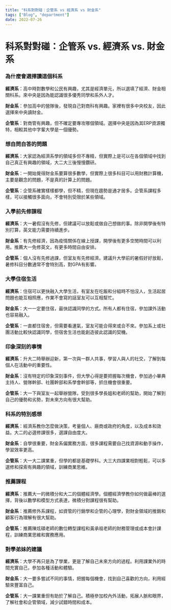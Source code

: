 ```yaml
---
title: "科系對對碰：企管系 vs 經濟系 vs 財金系"
tags: ["Blog", "department"]
date: 2022-07-26
---
```

# 科系對對碰：企管系 vs. 經濟系 vs. 財金系

### 為什麼會選擇讀這個科系

**經濟系**：高中時對數學和公民有興趣，尤其是經濟單元，所以選填了經濟、財金相關科系。來中央是因為能認識很多優秀同學和系外人才。

**財金系**：參加高中的營隊後，發現自己對商科有興趣。家裡有很多中央校友，因此選擇來中央讀財金。

**企管系**：對商管有興趣，但不確定要專攻哪個領域。選擇中央是因為其ERP資源獨特，相較其他中字輩大學是一個優勢。

### 想自問自答的問題

**經濟系**：大家認為經濟系學的領域多但不專精，但實際上是可以在各個領域中找到自己真正有興趣的領域，大二大三後慢慢鑽研。

**財金系**：一開始覺得財金系要算很多數學，但實際上很多科目可以用財務計算機，主要是觀念的問題，不是真的計算上的問題。

**企管系**：企管系確實樣樣都學，但不精，但現在趨勢是通才居多。企管系課程多樣，可以接觸很多面向，不會特別受限於某些領域。

### 入學前先修課程

**經濟系**：大一暑假沒有先修，但建議可以放鬆或做自己想做的事。除非開學後有特別打算，英文能力需要持續進步。

**財金系**：有先修經濟，因為疫情關係在線上授課，開學後有更多空閒時間可以利用。推薦大一免修英文，有更多時間自由安排。

**企管系**：個人沒有先修過課，但室友有先修經濟。建議升大學前的暑假好好放鬆，暑修科目分數通常不會特別高，對GPA有影響。

### 大學住宿生活

**經濟系**：住宿可以更快融入大學生活，有室友在吃飯和分組時不怕沒人，生活起居問題也能互相照應，作業不會寫的話室友可以互相幫忙。

**財金系**：大一一定要住宿，最快認識同學的方式。所有人都有住宿，參加課外活動也容易融入。

**企管系**：一直都住宿舍，但需要看運氣，室友可能合得來或合不來。參加系上或社團活動比較快認識同學，但宿舍生活也能創造彼此認識的契機。

### 印象深刻的事情

**經濟系**：升大二時舉辦迎新，第一次與一群人共事，學習人與人的社交，了解到每個人在活動中的重要性。

**財金系**：沒有特定的印象深刻事件，但大學心得是要把握每次機會，參加過小畢典主持人、營隊幹部、社團幹部和系學會幹部等，抓住機會很重要。

**企管系**：大一下與室友一起舉辦營隊，受到很多學長姐和老師的幫助，開始了解到自己的優勢和劣勢，對未來方向有很大幫助。

### 科系的特別感想

**經濟系**：經濟系教你怎麼做決策，考量個人、廠商或政府的角度，以及成本和效益。大二的必選修課很多，選課自由度大。

**財金系**：自學很重要，財金系偏實務方面，很多課程需要自己找資源和動手操作，學習效率更高。

**企管系**：大一大二課業重，但學的都是基礎學科。大三大四課業相對輕鬆，可以多選修和探索有興趣的領域，訓練商業思維。

### 推薦課程

**經濟系**：推薦大一的微積分和大二的個體經濟學。個體經濟學教你如何做最棒的選擇，背後以數學和模型方式表達，微積分對課程很有幫助。

**財金系**：推薦修外系課程，如資管的行銷學和企管的心理學，對財金領域的推銷和顧客行為理解有很大幫助。

**企管系**：推薦陳炫碩老師的數位轉型課程和黃承祖老師的財務管理或成本會計課程，訓練商業思維和實務應用。

### 對學弟妹的建議

**經濟系**：大學不再只是為了學業，更是了解自己未來方向的過程。利用課業外的時間充實自己，參加各種活動和體驗。

**財金系**：大一要多嘗試不同的事情，把握每個機會，找到自己喜歡的方向，利用經驗來豐富自己。

**企管系**：大一課業重但有助於了解自己。積極參加校內外活動，拓展人脈和眼界，了解社會和企管領域，減少試錯時間和成本。
